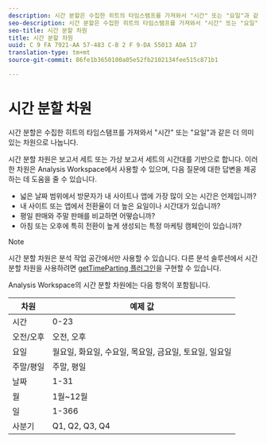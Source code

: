 ```yaml
---
description: 시간 분할은 수집한 히트의 타임스탬프를 가져와서 "시간" 또는 "요일"과 같은 더 의미 있는 차원으로 나눕니다.
seo-description: 시간 분할은 수집한 히트의 타임스탬프를 가져와서 "시간" 또는 "요일"과 같은 더 의미 있는 차원으로 나눕니다.
seo-title: 시간 분할 차원
title: 시간 분할 차원
uuid: C 9 FA 7921-AA 57-483 C-B 2 F 9-DA 55013 ADA 17
translation-type: tm+mt
source-git-commit: 86fe1b3650100a05e52fb2102134fee515c871b1

---
```



# 시간 분할 차원

시간 분할은 수집한 히트의 타임스탬프를 가져와서 "시간" 또는 "요일"과 같은 더 의미 있는 차원으로 나눕니다.

시간 분할 차원은 보고서 세트 또는 가상 보고서 세트의 시간대를 기반으로 합니다. 이러한 차원은 Analysis Workspace에서 사용할 수 있으며, 다음 질문에 대한 답변을 제공하는 데 도움을 줄 수 있습니다.

* 넓은 날짜 범위에서 방문자가 내 사이트나 앱에 가장 많이 오는 시간은 언제입니까?
* 내 사이트 또는 앱에서 전환율이 더 높은 요일이나 시간대가 있습니까?
* 평일 판매와 주말 판매를 비교하면 어떻습니까?
* 아침 또는 오후에 특히 전환이 높게 생성되는 특정 마케팅 캠페인이 있습니까?

>[!NOTE]
>
>시간 분할 차원은 분석 작업 공간에서만 사용할 수 있습니다. 다른 분석 솔루션에서 시간 분할 차원을 사용하려면 [getTimeParting 플러그인](https://marketing.adobe.com/resources/help/en_US/sc/implement/getTimeParting.html)을 구현할 수 있습니다.

Analysis Workspace의 시간 분할 차원에는 다음 항목이 포함됩니다.

| 차원 | 예제 값 |
|--- |--- |
| 시간 | 0-23 |
| 오전/오후 | 오전, 오후 |
| 요일 | 월요일, 화요일, 수요일, 목요일, 금요일, 토요일, 일요일 |
| 주말/평일 | 주말, 평일 |
| 날짜 | 1-31 |
| 월 | 1월~12월 |
| 일 | 1-366 |
| 사분기 | Q1, Q2, Q3, Q4 |
